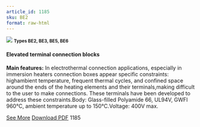 ```yaml
---
article_id: 1185
sku: BE2
format: raw-html
---
```

 <!-- <span class="tag-top">New</span> -->
 <img src="../new-images/Elevated.jpg" class="card-imgs mb-2">
 <small class="text-grey mb-2"><b>Types BE2, BE3, BE5, BE6</b>
 </small>
 <h4>Elevated terminal connection blocks</h4>
 <p><b>Main features:</b> In electrothermal connection applications, especially in immersion heaters connection boxes appear specific constraints: highambient temperature, frequent thermal cycles, and confined space around the ends of the heating elements and their terminals,making difficult to the user to make connections. These terminals have been developed to address these constraints.Body: Glass-filled Polyamide 66, UL94V, GWFI 960&#xB0;C, ambient temperature up to 150&#xB0;C.Voltage: 400V max.</p>
 <div class="btns">
 <a href="../en/be2356.html" class="btn-red">See More</a>
 <a href="../en/pdf/BE2-BE3-BE5-BE6-EN-20150717.pdf" target="_blank" class="btn-red">Download PDF</a>
 <!-- <a href="javascript:void(0);" class="access-link"> Access full catalogue <i class="fa fa-external-link" aria-hidden="true"></i> </a> -->
 <span class="number-btn">1185</span>
 </div>
 